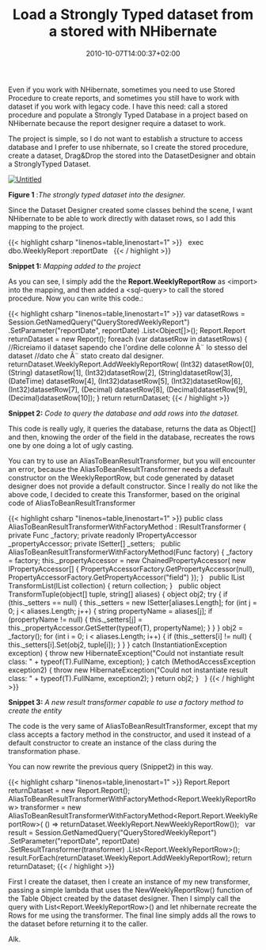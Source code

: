 ﻿---
title: "Load a Strongly Typed dataset from a stored with NHibernate"
description: ""
date: 2010-10-07T14:00:37+02:00
draft: false
tags: [Nhibernate]
categories: [Nhibernate]
---
Even if you work with NHibernate, sometimes you need to use Stored Procedure to create reports, and sometimes you still have to work with dataset if you work with legacy code. I have this need: call a stored procedure and populate a Strongly Typed Database in a project based on NHibernate because the report designer require a dataset to work.

The project is simple, so I do not want to establish a structure to access database and I prefer to use nhibernate, so I create the stored procedure, create a dataset, Drag&Drop the stored into the DatasetDesigner and obtain a StronglyTyped Dataset.

[![Untitled](http://www.codewrecks.com/blog/wp-content/uploads/2010/10/Untitled_thumb.png "Untitled")](http://www.codewrecks.com/blog/wp-content/uploads/2010/10/Untitled.png)

 **Figure 1** :*The strongly typed dataset into the designer.*

Since the Dataset Designer created some classes behind the scene, I want NHibernate to be able to work directly with dataset rows, so I add this mapping to the project.

{{< highlight csharp "linenos=table,linenostart=1" >}}
<hibernate-mapping xmlns="urn:nhibernate-mapping-2.2">
<import class="MyProject.Report.WeeklyReportRow, MyProject"  />
 
<sql-query name="QueryStoredWeeklyReport">
exec dbo.WeeklyReport :reportDate
</sql-query>
 
</hibernate-mapping>
{{< / highlight >}}

 **Snippet 1:** *Mapping added to the project*

As you can see, I simply add the the  **Report.WeeklyReportRow** as &lt;import&gt; into the mapping, and then added a &lt;sql-query&gt; to call the stored procedure. Now you can write this code.:

{{< highlight csharp "linenos=table,linenostart=1" >}}
var datasetRows = Session.GetNamedQuery("QueryStoredWeeklyReport")
.SetParameter("reportDate", reportDate)
.List<Object[]>();
Report.Report returnDataset = new Report();
foreach (var datasetRow in datasetRows)
{
//Ricreiamo il dataset sapendo che l'ordine delle colonne Ã¨ lo stesso del dataset
//dato che Ã¨ stato creato dal designer.
returnDataset.WeeklyReport.AddWeeklyReportRow(
(Int32) datasetRow[0],
(String) datasetRow[1],
(Int32)datasetRow[2],
(String)datasetRow[3],
(DateTime) datasetRow[4],
(Int32)datasetRow[5],
(Int32)datasetRow[6],
(Int32)datasetRow[7],
(Decimal) datasetRow[8],
(Decimal)datasetRow[9],
(Decimal)datasetRow[10]);
}
return returnDataset;
{{< / highlight >}}

 **Snippet 2:** *Code to query the database and add rows into the dataset.*

This code is really ugly, it queries the database, returns the data as Object[] and then, knowing the order of the field in the database, recreates the rows one by one doing a lot of ugly casting.

You can try to use an AliasToBeanResultTransformer, but you will encounter an error, because the AliasToBeanResultTransformer needs a default constructor on the WeeklyReportRow, but code generated by dataset designer does not provide a default constructor. Since I really do not like the above code, I decided to create this Transformer, based on the original code of AliasToBeanResultTransformer

{{< highlight csharp "linenos=table,linenostart=1" >}}
public class AliasToBeanResultTransformerWithFactoryMethod<T> : IResultTransformer
{
 
private Func<T> _factory;
private readonly IPropertyAccessor _propertyAccessor;
private ISetter[] _setters;
 
public AliasToBeanResultTransformerWithFactoryMethod(Func<T> factory)
{
_factory = factory;
this._propertyAccessor = new ChainedPropertyAccessor(
new IPropertyAccessor[]
{
PropertyAccessorFactory.GetPropertyAccessor(null),
PropertyAccessorFactory.GetPropertyAccessor("field")
});
}
 
public IList TransformList(IList collection)
{
return collection;
}
 
public object TransformTuple(object[] tuple, string[] aliases)
{
object obj2;
try
{
if (this._setters == null)
{
this._setters = new ISetter[aliases.Length];
for (int j = 0; j < aliases.Length; j++)
{
string propertyName = aliases[j];
if (propertyName != null)
{
this._setters[j] = this._propertyAccessor.GetSetter(typeof(T), propertyName);
}
}
}
obj2 = _factory();
for (int i = 0; i < aliases.Length; i++)
{
if (this._setters[i] != null)
{
this._setters[i].Set(obj2, tuple[i]);
}
}
}
catch (InstantiationException exception)
{
throw new HibernateException("Could not instantiate result class: " + typeof(T).FullName, exception);
}
catch (MethodAccessException exception2)
{
throw new HibernateException("Could not instantiate result class: " + typeof(T).FullName, exception2);
}
return obj2;
}
 
}
{{< / highlight >}}

 **Snippet 3:** *A new result transformer capable to use a factory method to create the entity*

The code is the very same of AliasToBeanResultTransformer, except that my class accepts a factory method in the constructor, and used it instead of a default constructor to create an instance of the class during the transformation phase.

You can now rewrite the previous query (Snippet2) in this way.

{{< highlight csharp "linenos=table,linenostart=1" >}}
Report.Report returnDataset = new Report.Report();
AliasToBeanResultTransformerWithFactoryMethod<Report.WeeklyReportRow>
transformer = new AliasToBeanResultTransformerWithFactoryMethod<Report.Report.WeeklyReportRow>(
() => returnDataset.WeeklyReport.NewWeeklyReportRow());
 
var result = Session.GetNamedQuery("QueryStoredWeeklyReport")
.SetParameter("reportDate", reportDate)
.SetResultTransformer(transformer)
.List<Report.WeeklyReportRow>();
result.ForEach(returnDataset.WeeklyReport.AddWeeklyReportRow);
return returnDataset;
{{< / highlight >}}

First I create the dataset, then I create an instance of my new transformer, passing a simple lambda that uses the NewWeeklyReportRow() function of the Table Object created by the dataset designer. Then I simply call the query with List&lt;Report.WeeklyReportRow&gt;() and let nhibernate recreate the Rows for me using the transformer. The final line simply adds all the rows to the dataset before returning it to the caller.

Alk.
